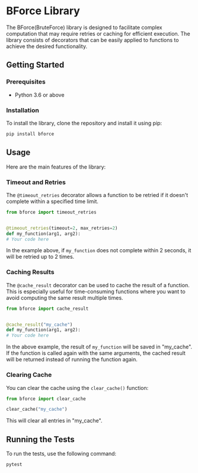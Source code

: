 # BForce Library

The BForce(BruteForce) library is designed to facilitate complex computation that may require retries or caching for efficient execution. The library consists of decorators that can be easily applied to functions to achieve the desired functionality.

## Getting Started

### Prerequisites
- Python 3.6 or above

### Installation

To install the library, clone the repository and install it using pip:

```bash
pip install bforce
```

## Usage

Here are the main features of the library:

### Timeout and Retries

The `@timeout_retries` decorator allows a function to be retried if it doesn't complete within a specified time limit.

```python
from bforce import timeout_retries


@timeout_retries(timeout=2, max_retries=2)
def my_function(arg1, arg2):
# Your code here
```

In the example above, if `my_function` does not complete within 2 seconds, it will be retried up to 2 times.

### Caching Results

The `@cache_result` decorator can be used to cache the result of a function. This is especially useful for time-consuming functions where you want to avoid computing the same result multiple times.

```python
from bforce import cache_result


@cache_result("my_cache")
def my_function(arg1, arg2):
# Your code here
```

In the above example, the result of `my_function` will be saved in "my_cache". If the function is called again with the same arguments, the cached result will be returned instead of running the function again.

### Clearing Cache

You can clear the cache using the `clear_cache()` function:

```python
from bforce import clear_cache

clear_cache("my_cache")
```

This will clear all entries in "my_cache".

## Running the Tests

To run the tests, use the following command:

```bash
pytest
```
